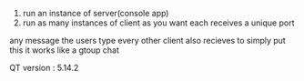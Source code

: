 1. run an instance of server(console app)
2. run as many instances of client as you want each receives a unique port

any message the users type every other client also recieves to simply put this it works like a gtoup chat

QT version : 5.14.2 
